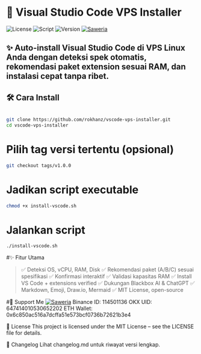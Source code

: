 # 🚀 Visual Studio Code VPS Installer

![License](https://img.shields.io/badge/License-MIT-green)
![Script](https://img.shields.io/badge/Made%20with-Bash-blue)
![Version](https://img.shields.io/badge/Version-1.0.0-yellow)
[![Saweria](https://img.shields.io/badge/Saweria-Donate-orange)](https://saweria.co/rokhanz)

✨ **Auto-install Visual Studio Code** di VPS Linux Anda dengan deteksi spek otomatis, rekomendasi paket extension sesuai RAM, dan instalasi cepat tanpa ribet.
---

## 🛠️ Cara Install

```bash

git clone https://github.com/rokhanz/vscode-vps-installer.git
cd vscode-vps-installer

```

# Pilih tag versi tertentu (opsional)
```bash
git checkout tags/v1.0.0
```

# Jadikan script executable
```bash
chmod +x install-vscode.sh
```

# Jalankan script
```bash
./install-vscode.sh
```

#✨ Fitur Utama
>✅ Deteksi OS, vCPU, RAM, Disk
>✅ Rekomendasi paket (A/B/C) sesuai spesifikasi
>✅ Konfirmasi interaktif
>✅ Validasi kapasitas RAM
>✅ Install VS Code + extensions verified
>✅ Dukungan Blackbox AI & ChatGPT
>✅ Markdown, Emoji, Draw.io, Mermaid
>✅ MIT License, open-source

#🙌 Support Me
[![Saweria](https://img.shields.io/badge/Saweria-Donate-orange)](https://saweria.co/rokhanz)
Binance ID: 114501136
OKX UID: 647414010530652202
ETH Wallet: 0x6c850ac516a7dcffa51e573bcf0736b72621b3e4

📝 License
This project is licensed under the MIT License – see the LICENSE file for details.

📝 Changelog
Lihat changelog.md untuk riwayat versi lengkap.

